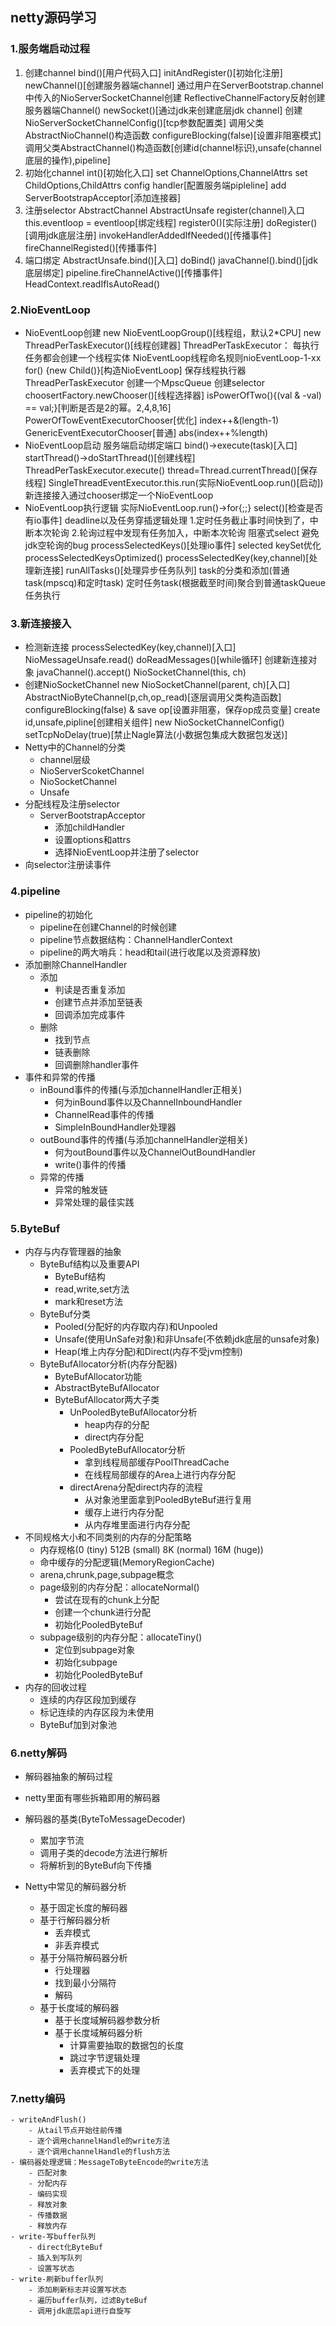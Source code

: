 ## netty源码学习


### 1.服务端启动过程
1. 创建channel
bind()[用户代码入口]
    initAndRegister()[初始化注册]
        newChannel()[创建服务器端channel]
            通过用户在ServerBootstrap.channel中传入的NioServerSocketChannel创建
ReflectiveChannelFactory反射创建服务器端Channel()
newSocket()[通过jdk来创建底层jdk channel]
创建NioServerSocketChannelConfig()[tcp参数配置类]
调用父类AbstractNioChannel()构造函数
    configureBlocking(false)[设置非阻塞模式]
    调用父类AbstractChannel()构造函数[创建id(channel标识),unsafe(channel底层的操作),pipeline]
2. 初始化channel
int()[初始化入口]
    set ChannelOptions,ChannelAttrs
    set ChildOptions,ChildAttrs
    config handler[配置服务端pipleline]
    add ServerBootstrapAcceptor[添加连接器]
3. 注册selector
AbstractChannel AbstractUnsafe register(channel)入口
    this.eventloop = eventloop[绑定线程]
    register0()[实际注册]
        doRegister()[调用jdk底层注册]
        invokeHandlerAddedIfNeeded()[传播事件]
        fireChannelRegisted()[传播事件]
4. 端口绑定
AbstractUnsafe.bind()[入口]
    doBind()
        javaChannel().bind()[jdk底层绑定]
    pipeline.fireChannelActive()[传播事件]
        HeadContext.readIfIsAutoRead()
### 2.NioEventLoop
- NioEventLoop创建
new NioEventLoopGroup()[线程组，默认2*CPU]
    new ThreadPerTaskExecutor()[线程创建器]
        ThreadPerTaskExecutor：
            每执行任务都会创建一个线程实体
            NioEventLoop线程命名规则nioEventLoop-1-xx              
    for() {new Child()}[构造NioEventLoop]
        保存线程执行器ThreadPerTaskExecutor
        创建一个MpscQueue
        创建selector
    choosertFactory.newChooser()[线程选择器]
        isPowerOfTwo(){(val & -val) == val;}[判断是否是2的幂。2,4,8,16] 
            PowerOfTowEventExecutorChooser[优化]
                index++&(length-1)
            GenericEventExecutorChooser[普通]
                abs(index++%length)
- NioEventLoop启动
    服务端启动绑定端口
        bind()->execute(task)[入口]
            startThread()->doStartThread()[创建线程]
                ThreadPerTaskExecutor.execute()
                    thread=Thread.currentThread()[保存线程]
                    SingleThreadEventExecutor.this.run(实际NioEventLoop.run()[启动])
    新连接接入通过chooser绑定一个NioEventLoop    
- NioEventLoop执行逻辑
 实际NioEventLoop.run()->for{;;}
    select()[检查是否有io事件]
        deadline以及任务穿插逻辑处理
            1.定时任务截止事时间快到了，中断本次轮询
            2.轮询过程中发现有任务加入，中断本次轮询
        阻塞式select
        避免jdk空轮询的bug
    processSelectedKeys()[处理io事件]
        selected keySet优化
        processSelectedKeysOptimized()
            processSelectedKey(key,channel)[处理新连接]
    runAllTasks()[处理异步任务队列]
        task的分类和添加(普通task(mpscq)和定时task)
        定时任务task(根据截至时间)聚合到普通taskQueue
        任务执行
### 3.新连接接入
- 检测新连接
    processSelectedKey(key,channel)[入口]
        NioMessageUnsafe.read()
            doReadMessages()[while循环] 创建新连接对象
                javaChannel().accept()
                NioSocketChannel(this, ch)
- 创建NioSocketChannel
    new NioSocketChannel(parent, ch)[入口]
        AbstractNioByteChannel(p,ch,op_read)[逐层调用父类构造函数]
            configureBlocking(false) & save op[设置非阻塞，保存op成员变量]
            create id,unsafe,pipline[创建相关组件]
        new NioSocketChannelConfig()
            setTcpNoDelay(true)[禁止Nagle算法(小数据包集成大数据包发送)]
- Netty中的Channel的分类
    - channel层级
    - NioServerScoketChannel
    - NioSocketChannel
    - Unsafe
- 分配线程及注册selector
    - ServerBootstrapAcceptor
        - 添加childHandler
        - 设置options和attrs
        - 选择NioEventLoop并注册了selector
- 向selector注册读事件
### 4.pipeline
- pipeline的初始化
    - pipeline在创建Channel的时候创建
    - pipeline节点数据结构：ChannelHandlerContext
    - pipeline的两大哨兵：head和tail(进行收尾以及资源释放)
- 添加删除ChannelHandler
    - 添加
        - 判读是否重复添加
        - 创建节点并添加至链表
        - 回调添加完成事件
    - 删除
        - 找到节点
        - 链表删除
        - 回调删除handler事件
- 事件和异常的传播
    - inBound事件的传播(与添加channelHandler正相关)
        - 何为inBound事件以及ChannelInboundHandler
        - ChannelRead事件的传播
        - SimpleInBoundHandler处理器
    - outBound事件的传播(与添加channelHandler逆相关)
        - 何为outBound事件以及ChannelOutBoundHandler
        - write()事件的传播
    - 异常的传播
        - 异常的触发链
        - 异常处理的最佳实践
### 5.ByteBuf
- 内存与内存管理器的抽象
    - ByteBuf结构以及重要API
        - ByteBuf结构
        - read,write,set方法
        - mark和reset方法
    - ByteBuf分类
        - Pooled(分配好的内存取内存)和Unpooled
        - Unsafe(使用UnSafe对象)和非Unsafe(不依赖jdk底层的unsafe对象)
        - Heap(堆上内存分配)和Direct(内存不受jvm控制)
    - ByteBufAllocator分析(内存分配器)
        - ByteBufAllocator功能
        - AbstractByteBufAllocator
        - ByteBufAllocator两大子类
            - UnPooledByteBufAllocator分析
                - heap内存的分配
                - direct内存分配
            - PooledByteBufAllocator分析 
                - 拿到线程局部缓存PoolThreadCache
                - 在线程局部缓存的Area上进行内存分配
            - directArena分配direct内存的流程
                - 从对象池里面拿到PooledByteBuf进行复用
                - 缓存上进行内存分配
                - 从内存堆里面进行内存分配
- 不同规格大小和不同类别的内存的分配策略
    - 内存规格(0 (tiny) 512B  (small) 8K  (normal) 16M  (huge))
    - 命中缓存的分配逻辑(MemoryRegionCache)
    - arena,chrunk,page,subpage概念
    - page级别的内存分配：allocateNormal()
        - 尝试在现有的chunk上分配
        - 创建一个chunk进行分配
        - 初始化PooledByteBuf
    - subpage级别的内存分配：allocateTiny()
        - 定位到subpage对象
        - 初始化subpage
        - 初始化PooledByteBuf
- 内存的回收过程
    - 连续的内存区段加到缓存
    - 标记连续的内存区段为未使用
    - ByteBuf加到对象池
### 6.netty解码
- 解码器抽象的解码过程
- netty里面有哪些拆箱即用的解码器

- 解码器的基类(ByteToMessageDecoder)
    - 累加字节流
    - 调用子类的decode方法进行解析
    - 将解析到的ByteBuf向下传播
- Netty中常见的解码器分析
    - 基于固定长度的解码器
    - 基于行解码器分析
        - 丢弃模式
        - 非丢弃模式
    - 基于分隔符解码器分析
        - 行处理器
        - 找到最小分隔符
        - 解码
    - 基于长度域的解码器
        - 基于长度域解码器参数分析
        - 基于长度域解码器分析
            - 计算需要抽取的数据包的长度
            - 跳过字节逻辑处理
            - 丢弃模式下的处理
### 7.netty编码
    - writeAndFlush()
        - 从tail节点开始往前传播
        - 逐个调用channelHandle的write方法
        - 逐个调用channelHandle的flush方法
    - 编码器处理逻辑：MessageToByteEncode的write方法
        - 匹配对象
        - 分配内存
        - 编码实现
        - 释放对象
        - 传播数据
        - 释放内存
    - write-写buffer队列
        - direct化ByteBuf
        - 插入到写队列
        - 设置写状态
    - write-刷新buffer队列
        - 添加刷新标志并设置写状态
        - 遍历buffer队列，过滤ByteBuf
        - 调用jdk底层api进行自旋写